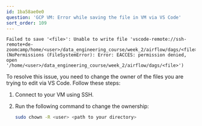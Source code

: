 ```yaml
---
id: 1ba58ae0e0
question: 'GCP VM: Error while saving the file in VM via VS Code'
sort_order: 109
---
```




```plaintext
Failed to save '<file>': Unable to write file 'vscode-remote://ssh-remote+de-zoomcamp/home/<user>/data_engineering_course/week_2/airflow/dags/<file>' (NoPermissions (FileSystemError): Error: EACCES: permission denied, open '/home/<user>/data_engineering_course/week_2/airflow/dags/<file>')
```

To resolve this issue, you need to change the owner of the files you are trying to edit via VS Code. Follow these steps:

1. Connect to your VM using SSH.

2. Run the following command to change the ownership:

   ```bash
   sudo chown -R <user> <path to your directory>
   ```